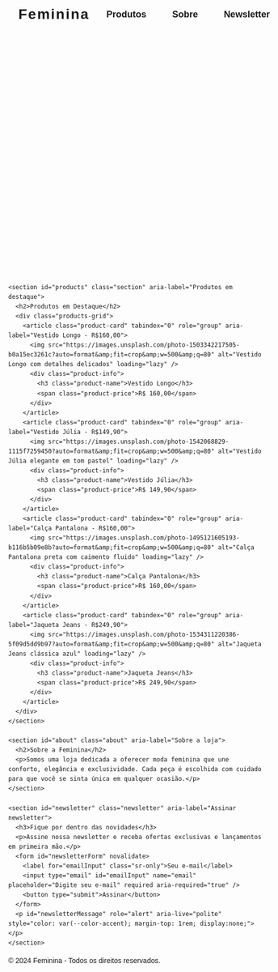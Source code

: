 <!DOCTYPE html>
<html lang="pt-BR">
<head>
<meta charset="UTF-8" />
<meta name="viewport" content="width=device-width, initial-scale=1" />
<title>Loja de Roupas Femininas Elegante</title>
<style>
  @import url('https://fonts.googleapis.com/css2?family=Poppins:wght@400;600;700&display=swap');

  :root {
    --color-bg: #ffffff;
    --color-text-primary: #111827;
    --color-text-secondary: #6b7280;
    --color-accent: #000000;
    --color-accent-light: #333333;
    --border-radius: 0.75rem;
    --shadow-light: 0 4px 12px rgba(0,0,0,0.06);
    --transition-speed: 0.35s;
  }

  *, *::before, *::after {
    box-sizing: border-box;
  }
  body {
    margin: 0;
    font-family: 'Poppins', sans-serif;
    background-color: var(--color-bg);
    color: var(--color-text-secondary);
    line-height: 1.6;
    min-height: 100vh;
    scroll-behavior: smooth;
  }
  a {
    color: var(--color-accent);
    text-decoration: none;
    transition: color var(--transition-speed);
  }
  a:hover,
  a:focus {
    color: var(--color-accent-light);
    outline: none;
  }

  /* Container */
  .container {
    max-width: 1200px;
    margin: 0 auto;
    padding: 0 1.25rem;
  }

  /* Navigation */
  header {
    position: sticky;
    top: 0;
    background: var(--color-bg);
    border-bottom: 1px solid #e5e7eb;
    z-index: 100;
    box-shadow: var(--shadow-light);
    transition: box-shadow var(--transition-speed);
  }
  header.scrolled {
    box-shadow: 0 8px 24px rgba(0,0,0,0.1);
  }
  nav {
    display: flex;
    justify-content: space-between;
    align-items: center;
    max-width: 1200px;
    margin: 0 auto;
    padding: 1rem 1.25rem;
  }
  .logo {
    font-size: 1.75rem;
    font-weight: 800;
    color: var(--color-text-primary);
    user-select: none;
    letter-spacing: 0.08em;
    transition: transform var(--transition-speed);
  }
  .logo:hover {
    transform: scale(1.05);
  }
  .nav-links {
    list-style: none;
    display: flex;
    gap: 2rem;
  }
  .nav-links li a {
    font-weight: 600;
    font-size: 1.125rem;
    color: var(--color-text-secondary);
    padding: 0.4rem 0.6rem;
    border-radius: 0.5rem;
    transition: background-color var(--transition-speed), color var(--transition-speed), transform 0.2s ease;
  }
  .nav-links li a:hover,
  .nav-links li a:focus {
    color: var(--color-accent);
    background-color: #f3f4f6;
    transform: scale(1.05);
    outline: none;
  }

  /* Hero Section */
  .hero {
    text-align: center;
    padding: 8rem 1.25rem 5rem;
    max-width: 850px;
    margin: 0 auto;
  }
  .hero h1 {
    font-size: 4rem;
    font-weight: 800;
    color: var(--color-text-primary);
    margin-bottom: 1rem;
    letter-spacing: -0.04em;
    line-height: 1.1;
    user-select: none;
    animation: fadeInUp 1s ease forwards;
    opacity: 0;
  }
  .hero p {
    font-size: 1.375rem;
    color: var(--color-text-secondary);
    margin-bottom: 2.5rem;
    max-width: 600px;
    margin-left: auto;
    margin-right: auto;
    animation: fadeInUp 1s ease 0.3s forwards;
    opacity: 0;
  }
  .btn-primary {
    background-color: var(--color-accent);
    color: white;
    border: none;
    border-radius: var(--border-radius);
    padding: 1.25rem 3rem;
    font-size: 1.3rem;
    font-weight: 800;
    cursor: pointer;
    user-select: none;
    transition: background-color var(--transition-speed), box-shadow var(--transition-speed), transform 0.2s ease;
    box-shadow: 0 12px 32px rgba(0, 0, 0, 0.12);
    animation: fadeInUp 1s ease 0.6s forwards;
    opacity: 0;
    display: inline-block;
  }
  .btn-primary:hover,
  .btn-primary:focus {
    background-color: var(--color-accent-light);
    outline: none;
    box-shadow: 0 20px 48px rgba(0, 0, 0, 0.18);
    transform: scale(1.05);
  }

  /* Featured Products Section */
  .section {
    padding: 5rem 1.25rem 6rem;
    max-width: 1200px;
    margin: 0 auto;
  }
  .section h2 {
    font-size: 3rem;
    font-weight: 800;
    color: var(--color-text-primary);
    text-align: center;
    margin-bottom: 3.5rem;
    user-select: none;
    letter-spacing: -0.02em;
    animation: fadeInUp 1s ease forwards;
    opacity: 0;
  }

  /* Animate heading delay in products */
  #products h2 { animation-delay: 0s; }

  .products-grid {
    display: grid;
    grid-template-columns: repeat(auto-fill,minmax(280px,1fr));
    gap: 3rem;
  }

  .product-card {
    background: var(--color-bg);
    border-radius: var(--border-radius);
    box-shadow: var(--shadow-light);
    overflow: hidden;
    display: flex;
    flex-direction: column;
    cursor: pointer;
    transition: transform var(--transition-speed), box-shadow var(--transition-speed);
    opacity: 0;
    animation: fadeInScale 0.7s ease forwards;
  }
  .product-card:nth-child(1) { animation-delay: 0.2s; }
  .product-card:nth-child(2) { animation-delay: 0.4s; }
  .product-card:nth-child(3) { animation-delay: 0.6s; }
  .product-card:nth-child(4) { animation-delay: 0.8s; }

  .product-card:hover,
  .product-card:focus-within {
    transform: translateY(-8px);
    box-shadow: 0 18px 32px rgba(0,0,0,0.15);
    outline: none;
  }
  .product-card img {
    width: 100%;
    height: auto;
    object-fit: cover;
    aspect-ratio: 4/5;
    transition: transform 0.4s ease;
  }
  .product-card:hover img,
  .product-card:focus-within img {
    transform: scale(1.05);
  }
  .product-info {
    padding: 1.25rem 1.75rem 2rem;
    flex-grow: 1;
    display: flex;
    flex-direction: column;
    justify-content: space-between;
  }
  .product-name {
    font-weight: 700;
    font-size: 1.25rem;
    color: var(--color-text-primary);
    margin-bottom: 1rem;
    user-select: none;
    letter-spacing: 0.01em;
  }
  .product-price {
    font-weight: 700;
    color: var(--color-accent);
    font-size: 1.15rem;
    user-select: none;
  }

  /* About Section */
  .about {
    max-width: 900px;
    margin: 0 auto;
    padding: 0 1.25rem 5rem;
    text-align: center;
    animation: fadeInUp 1s ease 1.1s forwards;
    opacity: 0;
  }
  .about h2 {
    font-size: 3rem;
    font-weight: 800;
    margin-bottom: 1rem;
    color: var(--color-text-primary);
    user-select: none;
    letter-spacing: -0.01em;
  }
  .about p {
    font-size: 1.3125rem;
    max-width: 650px;
    margin-left: auto;
    margin-right: auto;
    color: var(--color-text-secondary);
    line-height: 1.7;
    user-select: text;
  }

  /* Newsletter Section */
  .newsletter {
    background: var(--color-bg);
    border-radius: var(--border-radius);
    box-shadow: var(--shadow-light);
    max-width: 600px;
    margin: 0 auto 7rem;
    padding: 3rem 2.5rem;
    text-align: center;
    animation: fadeInUp 1s ease 1.4s forwards;
    opacity: 0;
  }
  .newsletter h3 {
    font-weight: 800;
    font-size: 2.25rem;
    color: var(--color-text-primary);
    margin-bottom: 1.3rem;
    user-select: none;
    letter-spacing: -0.02em;
  }
  .newsletter p {
    color: var(--color-text-secondary);
    margin-bottom: 1.75rem;
    font-size: 1.125rem;
  }
  form {
    display: flex;
    max-width: 480px;
    margin-left: auto;
    margin-right: auto;
    gap: 1rem;
  }
  input[type="email"] {
    flex: 1;
    padding: 0.85rem 1.25rem;
    font-size: 1.15rem;
    border: 1.8px solid #d1d5db;
    border-radius: 0.5rem;
    outline-offset: 3px;
    transition: border-color var(--transition-speed), box-shadow var(--transition-speed);
    font-family: 'Poppins', sans-serif;
  }
  input[type="email"]::placeholder {
    color: var(--color-text-secondary);
  }
  input[type="email"]:focus {
    border-color: var(--color-accent);
    box-shadow: 0 0 8px var(--color-accent);
    outline: none;
  }
  button[type="submit"] {
    background-color: var(--color-accent);
    border: none;
    color: white;
    font-weight: 800;
    font-size: 1.25rem;
    padding: 0 2.5rem;
    border-radius: 0.5rem;
    cursor: pointer;
    user-select: none;
    transition: background-color var(--transition-speed), box-shadow var(--transition-speed), transform 0.15s ease;
    box-shadow: 0 12px 32px rgba(0, 0, 0, 0.16);
  }
  button[type="submit"]:hover,
  button[type="submit"]:focus {
    background-color: var(--color-accent-light);
    outline: none;
    box-shadow: 0 16px 40px rgba(59, 130, 246, 0.5);
    transform: scale(1.05);
  }
  button[type="submit"]:active {
    transform: scale(0.97);
  }

  /* Footer */
  footer {
    background: #f9fafb;
    text-align: center;
    padding: 2.75rem 1rem;
    font-size: 1rem;
    color: var(--color-text-secondary);
    user-select: none;
    letter-spacing: 0.02em;
  }

  /* Utility for screen reader only text */
  .sr-only {
    position: absolute !important;
    width: 1px !important;
    height: 1px !important;
    padding: 0 !important;
    margin: -1px !important;
    overflow: hidden !important;
    clip: rect(0,0,0,0) !important;
    border: 0 !important;
  }

  /* Animations */
  @keyframes fadeInUp {
    0% {
      opacity: 0;
      transform: translateY(25px);
    }
    100% {
      opacity: 1;
      transform: translateY(0);
    }
  }
  @keyframes fadeInScale {
    0% {
      opacity: 0;
      transform: scale(0.9);
    }
    100% {
      opacity: 1;
      transform: scale(1);
    }
  }

  /* Responsive */
  @media (max-width: 600px) {
    .hero h1 {
      font-size: 2.75rem;
    }
    .hero p {
      font-size: 1.125rem;
    }
    .btn-primary {
      font-size: 1.1rem;
      padding: 1rem 2rem;
      box-shadow: 0 8px 24px rgba(0, 0, 0, 0.1);
    }
    .products-grid {
      grid-template-columns: repeat(auto-fill,minmax(220px,1fr));
      gap: 2rem;
    }
    .product-name {
      font-size: 1.1rem;
    }
    .product-price {
      font-size: 1.05rem;
    }
    form {
      flex-direction: column;
    }
    button[type="submit"] {
      width: 100%;
      padding: 0.9rem 0;
      font-size: 1.15rem;
    }
  }

</style>
</head>
<body>
  <header>
    <nav role="navigation" aria-label="Menu principal" class="container">
      <div class="logo" tabindex="0">Feminina</div>
      <ul class="nav-links">
        <li><a href="#products" tabindex="0">Produtos</a></li>
        <li><a href="#about" tabindex="0">Sobre</a></li>
        <li><a href="#newsletter" tabindex="0">Newsletter</a></li>
      </ul>
    </nav>
  </header>

  <main>
    <section class="hero" role="banner" aria-label="Apresentação da loja">
      <h1>JR moda feminina</h1>
      <p>Descubra as últimas tendências para renovar seu guarda-roupa com peças exclusivas e cheias de personalidade.</p>
      <a href="#products" class="btn-primary" tabindex="0">Compre Agora</a>
    </section>

    <section id="products" class="section" aria-label="Produtos em destaque">
      <h2>Produtos em Destaque</h2>
      <div class="products-grid">
        <article class="product-card" tabindex="0" role="group" aria-label="Vestido Longo - R$160,00">
          <img src="https://images.unsplash.com/photo-1503342217505-b0a15ec3261c?auto=format&amp;fit=crop&amp;w=500&amp;q=80" alt="Vestido Longo com detalhes delicados" loading="lazy" />
          <div class="product-info">
            <h3 class="product-name">Vestido Longo</h3>
            <span class="product-price">R$ 160,00</span>
          </div>
        </article>
        <article class="product-card" tabindex="0" role="group" aria-label="Vestido Júlia - R$149,90">
          <img src="https://images.unsplash.com/photo-1542068829-1115f7259450?auto=format&amp;fit=crop&amp;w=500&amp;q=80" alt="Vestido Júlia elegante em tom pastel" loading="lazy" />
          <div class="product-info">
            <h3 class="product-name">Vestido Júlia</h3>
            <span class="product-price">R$ 149,90</span>
          </div>
        </article>
        <article class="product-card" tabindex="0" role="group" aria-label="Calça Pantalona - R$160,00">
          <img src="https://images.unsplash.com/photo-1495121605193-b116b5b09e8b?auto=format&amp;fit=crop&amp;w=500&amp;q=80" alt="Calça Pantalona preta com caimento fluido" loading="lazy" />
          <div class="product-info">
            <h3 class="product-name">Calça Pantalona</h3>
            <span class="product-price">R$ 160,00</span>
          </div>
        </article>
        <article class="product-card" tabindex="0" role="group" aria-label="Jaqueta Jeans - R$249,90">
          <img src="https://images.unsplash.com/photo-1534311220386-5f09d5dd9b97?auto=format&amp;fit=crop&amp;w=500&amp;q=80" alt="Jaqueta Jeans clássica azul" loading="lazy" />
          <div class="product-info">
            <h3 class="product-name">Jaqueta Jeans</h3>
            <span class="product-price">R$ 249,90</span>
          </div>
        </article>
      </div>
    </section>

    <section id="about" class="about" aria-label="Sobre a loja">
      <h2>Sobre a Feminina</h2>
      <p>Somos uma loja dedicada a oferecer moda feminina que une conforto, elegância e exclusividade. Cada peça é escolhida com cuidado para que você se sinta única em qualquer ocasião.</p>
    </section>

    <section id="newsletter" class="newsletter" aria-label="Assinar newsletter">
      <h3>Fique por dentro das novidades</h3>
      <p>Assine nossa newsletter e receba ofertas exclusivas e lançamentos em primeira mão.</p>
      <form id="newsletterForm" novalidate>
        <label for="emailInput" class="sr-only">Seu e-mail</label>
        <input type="email" id="emailInput" name="email" placeholder="Digite seu e-mail" required aria-required="true" />
        <button type="submit">Assinar</button>
      </form>
      <p id="newsletterMessage" role="alert" aria-live="polite" style="color: var(--color-accent); margin-top: 1rem; display:none;"></p>
    </section>
  </main>

  <footer>
    <div class="container" aria-label="Rodapé">
      © 2024 Feminina - Todos os direitos reservados.
    </div>
  </footer>

<script>
  (function(){
    const form = document.getElementById('newsletterForm');
    const emailInput = document.getElementById('emailInput');
    const message = document.getElementById('newsletterMessage');
    const header = document.querySelector('header');

    form.addEventListener('submit', function(e) {
      e.preventDefault();
      message.style.display = 'none';

      if (!emailInput.value.trim()) {
        message.textContent = 'Por favor, insira um e-mail válido.';
        message.style.color = '#dc2626'; // Red for error
        message.style.display = 'block';
        emailInput.focus();
        return;
      }

      const pattern = /^[^\s@]+@[^\s@]+\.[^\s@]+$/;
      if (!pattern.test(emailInput.value.trim())) {
        message.textContent = 'Formato de e-mail inválido.';
        message.style.color = '#dc2626';
        message.style.display = 'block';
        emailInput.focus();
        return;
      }

      setTimeout(() => {
        message.textContent = 'Obrigado por assinar nossa newsletter!';
        message.style.color = 'var(--color-accent)';
        message.style.display = 'block';
        emailInput.value = '';
      }, 800);
    });

    // Header shadow animation on scroll
    window.addEventListener('scroll', () => {
      if(window.scrollY > 10){
        header.classList.add('scrolled');
      } else {
        header.classList.remove('scrolled');
      }
    });
  })();
</script>
</body>
</html>

